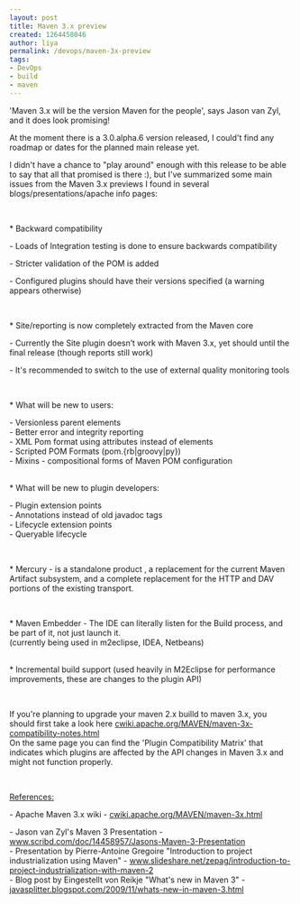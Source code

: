 ```yaml
---
layout: post
title: Maven 3.x preview
created: 1264458046
author: liya
permalink: /devops/maven-3x-preview
tags:
- DevOps
- build
- maven
---
```

<p>'Maven 3.x will be the version Maven for the people', says Jason van Zyl, and it does look promising!</p>
<p>At the moment there is a 3.0.alpha.6 version released, I could't find any roadmap or dates for the planned main release yet.</p>
<p>I didn't have a chance to &quot;play around&quot; enough with this release to be able to say that all that promised is there :), but I've summarized some main issues from the Maven 3.x previews I found in several blogs/presentations/apache info pages:</p>
<p>&nbsp;</p>
<p>* Backward compatibility</p>
<p class="rteindent1">- Loads of Integration testing is done to ensure backwards compatibility</p>
<p class="rteindent1">- Stricter validation of the POM is added</p>
<p class="rteindent1">- Configured plugins should have their versions specified (a warning appears otherwise)</p>
<p class="rteindent1">&nbsp;</p>
<p>* Site/reporting is now completely extracted from the Maven core</p>
<p class="rteindent1">- Currently the Site plugin doesn&rsquo;t work with Maven 3.x, yet should until the final release (though reports still work)</p>
<p class="rteindent1">- It's recommended to switch to the use of external quality monitoring tools</p>
<p class="rteindent1">&nbsp;</p>
<p>* What will be new to users:</p>
<p class="rteindent1">- Versionless parent elements<br />
- Better error and integrity reporting<br />
- XML Pom format using attributes instead of elements<br />
- Scripted POM Formats (pom.{rb|groovy|py})<br />
- Mixins - compositional forms of Maven POM configuration</p>
<p><br />
* What will be new to plugin developers:</p>
<p class="rteindent1">- Plugin extension points<br />
- Annotations instead of old javadoc tags<br />
- Lifecycle extension points<br />
- Queryable lifecycle</p>
<p class="rteindent1">&nbsp;</p>
<p>* Mercury - is a standalone product , a replacement for the current Maven Artifact subsystem, and a complete replacement for the HTTP and DAV portions of the existing transport.</p>
<p>&nbsp;</p>
<p>* Maven Embedder - The IDE can literally listen for the Build process, and be part of it, not just launch it.<br />
(currently being used in m2eclipse, IDEA, Netbeans)</p>
<p><br />
* Incremental build support (used heavily in M2Eclipse for performance improvements, these are changes to the plugin API)</p>
<p>&nbsp;</p>
<p>If you're planning to upgrade your maven 2.x builld to maven 3.x, you should first take a look here <a href="http://cwiki.apache.org/MAVEN/maven-3x-compatibility-notes.htmlcwiki.apache.org/MAVEN/maven-3x-compatibility-notes.html">cwiki.apache.org/MAVEN/maven-3x-compatibility-notes.html</a><br />
On the same page you can find the 'Plugin Compatibility Matrix' that indicates which plugins are affected by the API changes in Maven 3.x and might not function properly.</p>
<p>&nbsp;</p>
<p><u>References:</u></p>
<p>- Apache Maven 3.x wiki - <a href="http://cwiki.apache.org/MAVEN/maven-3x.html">cwiki.apache.org/MAVEN/maven-3x.html</a></p>
<p>- Jason van Zyl's Maven 3 Presentation - <a href="http://www.scribd.com/doc/14458957/Jasons-Maven-3-Presentation">www.scribd.com/doc/14458957/Jasons-Maven-3-Presentation</a><br />
- Presentation by Pierre-Antoine Gregoire &quot;Introduction to project industrialization using Maven&quot; - <a href="http://www.slideshare.net/zepag/introduction-to-project-industrialization-with-maven-2">www.slideshare.net/zepag/introduction-to-project-industrialization-with-maven-2</a><br />
- Blog post by Eingestellt von Reikje &quot;What's new in Maven 3&quot; - <a href="http://javasplitter.blogspot.com/2009/11/whats-new-in-maven-3.html">javasplitter.blogspot.com/2009/11/whats-new-in-maven-3.html</a><br />
&nbsp;</p>
<p>&nbsp;</p>

